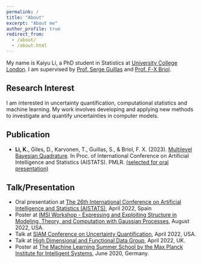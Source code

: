 ```yaml
---
permalink: /
title: "About"
excerpt: "About me"
author_profile: true
redirect_from: 
  - /about/
  - /about.html
---
```


My name is Kaiyu Li, a PhD student in Statistics at [University College London](https://www.ucl.ac.uk). I am supervised by [Prof. Serge Guillas](http://www.homepages.ucl.ac.uk/~ucaksgu/) and [Prof. F-X Briol](https://fxbriol.github.io). 

<!-- My research is funded by the Lloyd’s Tercentenary Research Foundation, the Lighthill Risk Network and the Lloyd’s Register Foundation-Data Centric Engineering Programme of the Alan Turing Institute for the project “Future Indonesian Tsunamis: Towards End-to-end Risk quantification (FITTER)”. -->

## Research Interest
I am interested in uncertainty quantification, computational statistics and machine learning.  My work involves developing and applying new methods to investigate and quantify uncertainties in computer models.



## Publication
*   __Li, K.__, Giles, D., Karvonen, T., Guillas, S., & Briol, F. X. (2023). [Multilevel Bayesian Quadrature](https://proceedings.mlr.press/v206/li23a.html). In Proc. of International Conference on Artificial Intelligence and Statistics (AISTATS). PMLR. [(selected for oral presentation)]()



## Talk/Presentation
*  Oral presentation at [The 26th International Conference on Artificial Intelligence and Statistics (AISTATS)](http://aistats.org/aistats2023/), April 2022, Spain
*   Poster at [IMSI Workshop - Expressing and Exploiting Structure in Modeling, Theory, and Computation with Gaussian Processes](https://www.imsi.institute/activities/gaussian-processes/), August 2022, USA.
*   Talk at [SIAM Conference on Uncertainty Quantification](https://siam.org/conferences/cm/conference/uq22), April 2022, USA.
*   Talk at [ High Dimensional and Functional Data Group](https://sites.google.com/view/hdfd-ucl/inicio?authuser=0), April 2022, UK. 
*   Poster at [The Machine Learning Summer School by the Max Planck Institute for Intelligent Systems](http://mlss.tuebingen.mpg.de/2020/), June 2020, Germany.






